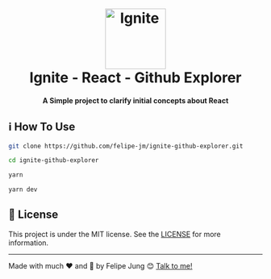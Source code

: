 <h1 align="center">
    <img width="120" alt="Ignite" src="https://res.cloudinary.com/dqcqifjms/image/upload/v1615216700/felipejung/ignite.png" />
    <br>
    Ignite - React - Github Explorer
</h1>

<h4 align="center">
  A Simple project to clarify initial concepts about React
</h4>

## :information_source: How To Use

```bash
git clone https://github.com/felipe-jm/ignite-github-explorer.git

cd ignite-github-explorer

yarn

yarn dev
```

## :memo: License

This project is under the MIT license. See the [LICENSE](https://github.com/felipe-jm/ignite-github-explorer/blob/master/LICENSE) for more information.

---

Made with much :heart: and :muscle: by Felipe Jung :blush: <a href="https://www.linkedin.com/in/felipe-jung/">Talk to me!</a>

